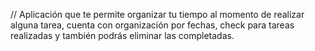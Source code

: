 
//
Aplicación que te permite organizar tu tiempo al momento de realizar alguna tarea, cuenta con organización por fechas, check para tareas realizadas y también podrás eliminar las completadas.
